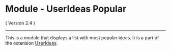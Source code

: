 Module - UserIdeas Popular
==========================
( Version 2.4 )
- - -

This is a module that displays a list with most popular ideas. It is a part of the extension [UserIdeas](http://itprism.com/free-joomla-extensions/ecommerce-gamification/feedbacks-ideas-suggestions).
